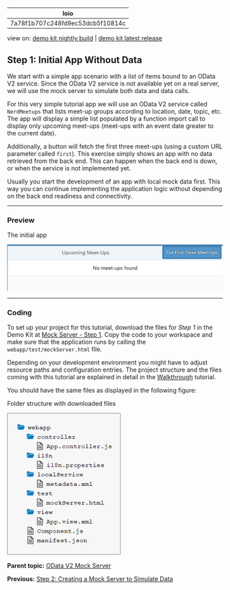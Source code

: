 <!-- loio7a78f1b707c248fd9ec53dcb5f10814c -->

| loio |
| -----|
| 7a78f1b707c248fd9ec53dcb5f10814c |

<div id="loio">

view on: [demo kit nightly build](https://sdk.openui5.org/nightly/#/topic/7a78f1b707c248fd9ec53dcb5f10814c) | [demo kit latest release](https://sdk.openui5.org/topic/7a78f1b707c248fd9ec53dcb5f10814c)</div>

## Step 1: Initial App Without Data

We start with a simple app scenario with a list of items bound to an OData V2 service. Since the OData V2 service is not available yet on a real server, we will use the mock server to simulate both data and data calls.

For this very simple tutorial app we will use an OData V2 service called `NerdMeetups` that lists meet-up groups according to location, date, topic, etc. The app will display a simple list populated by a function import call to display only upcoming meet-ups \(meet-ups with an event date greater to the current date\).

Additionally, a button will fetch the first three meet-ups \(using a custom URL parameter called `first`\). This exercise simply shows an app with no data retrieved from the back end. This can happen when the back end is down, or when the service is not implemented yet.

Usually you start the development of an app with local mock data first. This way you can continue implementing the application logic without depending on the back end readiness and connectivity.

***

### Preview

   
  
<a name="loio7a78f1b707c248fd9ec53dcb5f10814c__fig_wg3_bdq_st"/>The initial app

 ![](images/loio3a29b22e092e4bf8a549fa2931758673_HiRes.png "The initial app") 

***

### Coding

To set up your project for this tutorial, download the files for *Step 1* in the Demo Kit at [Mock Server - Step 1](https://sdk.openui5.org/entity/sap.ui.core.tutorial.mockserver/sample/sap.ui.core.tutorial.mockserver.01). Copy the code to your workspace and make sure that the application runs by calling the `webapp/test/mockServer.html` file.

Depending on your development environment you might have to adjust resource paths and configuration entries. The project structure and the files coming with this tutorial are explained in detail in the [Walkthrough](Walkthrough_3da5f4b.md) tutorial.

You should have the same files as displayed in the following figure:

   
  
<a name="loio7a78f1b707c248fd9ec53dcb5f10814c__fig_gsc_mld_tt"/>Folder structure with downloaded files

 ![](images/loio026a90809d1a4dc5a28e147bc77eb830_HiRes.png "Folder structure with downloaded files") 

**Parent topic:** [OData V2 Mock Server](OData_V2_Mock_Server_3a9728e.md "In this tutorial, we will explore some advanced features of the OData V2 mock server.")

**Previous:** [Step 2: Creating a Mock Server to Simulate Data](Step_2_Creating_a_Mock_Server_to_Simulate_Data_50897de.md "In this step, we use the OData V2 mock server to add data to our app without dependency to any remote server or system.")

